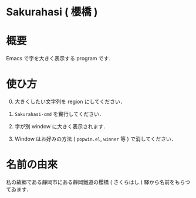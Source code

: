 Sakurahasi ( 櫻橋 )
===

# 概要

Emacs で字を大きく表示する program です．

# 使ひ方

0. 大きくしたい文字列を region にしてください．

1. `Sakurahasi-cmd` を實行してください．

2. 字が別 window に大きく表示されます．

3. Window はお好みの方法 ( `popwin.el`, `winner` 等 ) で消してください．

# 名前の由來

私の故郷である靜岡市にある靜岡鐵道の櫻橋 ( さくらはし ) 驛から名前をもらつてゐます．

